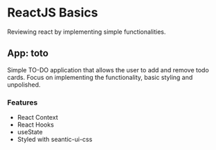 # ReactJS Basics

Reviewing react by implementing simple functionalities.

## App: toto

Simple TO-DO application that allows the user to add and remove todo cards.
Focus on implementing the functionality, basic styling and unpolished.

### Features

* React Context
* React Hooks
* useState
* Styled with seantic-ui-css